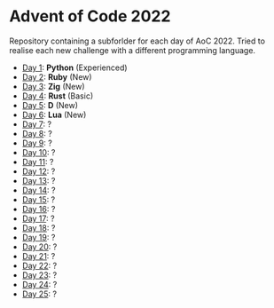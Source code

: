 # Advent of Code 2022

Repository containing a subforlder for each day of AoC 2022. Tried to realise each new challenge with a different programming language.

- [Day 1](./1/):   **Python** (Experienced)
- [Day 2](./2/):   **Ruby** (New)
- [Day 3](./3/):   **Zig** (New)
- [Day 4](./4/):   **Rust** (Basic)
- [Day 5](./5/):   **D** (New)
- [Day 6](./6/):   **Lua** (New)
- [Day 7](./7/):   ?
- [Day 8](./8/):   ?
- [Day 9](./9/):   ?
- [Day 10](./10/): ?
- [Day 11](./11/): ?
- [Day 12](./12/): ?
- [Day 13](./13/): ?
- [Day 14](./14/): ?
- [Day 15](./15/): ?
- [Day 16](./16/): ?
- [Day 17](./17/): ?
- [Day 18](./18/): ?
- [Day 19](./19/): ?
- [Day 20](./20/): ?
- [Day 21](./21/): ?
- [Day 22](./22/): ?
- [Day 23](./23/): ?
- [Day 24](./24/): ?
- [Day 25](./25/): ?
